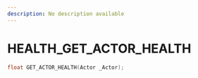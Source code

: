 ```yaml
---
description: No description available 
---
```


# HEALTH\_GET_ACTOR_HEALTH

```cpp
float GET_ACTOR_HEALTH(Actor _Actor);
```